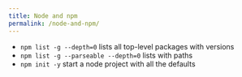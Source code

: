 ```yaml
---
title: Node and npm
permalink: /node-and-npm/
---
```


- `npm list -g --depth=0` lists all top-level packages with versions
- `npm list -g --parseable --depth=0` lists with paths
- `npm init -y` start a node project with all the defaults
